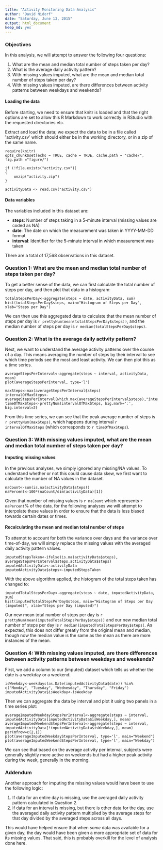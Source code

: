 ```yaml
---
title: "Activity Monitoring Data Analysis"
author: "David Nidorf"
date: "Saturday, June 13, 2015"
output: html_document
keep_md: yes
---
```


### Objectives

In this analysis, we will attempt to answer the following four questions:
1. What are the mean and median total number of steps taken per day?
2. What is the average daily activity pattern?
3. With missing values imputed, what are the mean and median total number of steps taken per day?
4. With missing values imputed, are there differences between activity patterns between weekdays and weekends?

#### Loading the data

Before starting, we need to ensure that knitr is loaded and that the right options are set to allow this R Markdown to work correctly in RStudio with the requested directories etc.

Extract and load the data; we expect the data to be in a file called 'activity.csv' which should either be in the working directory, or in a zip of the same name.

```{r setoptions, echo=FALSE}
require(knitr)
opts_chunk$set(echo = TRUE, cache = TRUE, cache.path = "cache/", fig.path ="figure/")

if (!file.exists("activity.csv"))
{
    unzip("activity.zip")
}

activityData <- read.csv("activity.csv")
```

#### Data variables
The variables included in this dataset are:

* **steps**: Number of steps taking in a 5-minute interval (missing values are coded as NA)
* **date**: The date on which the measurement was taken in YYYY-MM-DD format
* **interval**: Identifier for the 5-minute interval in which measurement was taken

There are a total of 17,568 observations in this dataset.

### Question 1: What are the mean and median total number of steps taken per day?

To get a better sense of the data, we can first calculate the total number of steps per day, and then plot that data in a histogram:

```{r, echo=FALSE}
totalStepsPerDay<-aggregate(steps ~ date, activityData, sum)
hist(totalStepsPerDay$steps, main="Histogram of Steps per Day", xlab="Steps per Day")
```

We can then use this aggregated data to calculate that the mean  number of steps per day is `r prettyNum(mean(totalStepsPerDay$steps))`, and the median number of steps per day is `r median(totalStepsPerDay$steps)`.

### Question 2: What is the average daily activity pattern?

Next, we want to understand the average activity patterns over the course of a day. This means averaging the number of steps by their interval to see which time periods see the most and least activity.  We can then plot this as a time series.

```{r, echo=FALSE}
averageStepsPerInterval<-aggregate(steps ~ interval, activityData, mean)
plot(averageStepsPerInterval, type='l')
```

```{r, echo=FALSE}
maxSteps<-max(averageStepsPerInterval$steps)
intervalOfMaxSteps<-averageStepsPerInterval[which.max(averageStepsPerInterval$steps),"interval"]
timeOfMaxSteps<-prettyNum(intervalOfMaxSteps, big.mark=':', big.interval=2)
```

From this time series, we can see that the peak average number of steps is `r prettyNum(maxSteps)`, which happens during interval `r intervalOfMaxSteps` (which corresponds to `r timeOfMaxSteps`).

### Question 3: With missing values imputed, what are the mean and median total number of steps taken per day?

#### Imputing missing values

In the previous analyses, we simply ignored any missing/NA values.  To understand whether or not this could cause data skew, we first want to calculate the number of NA values in the dataset.

```{r, echo=TRUE}
naCount<-sum(is.na(activityData$steps))
naPercent<-100*(naCount/dim(activityData)[1])
```

Given that number of missing values is `r naCount` which represents `r naPercent`% of the data, for the following analyses we will attempt to interpolate these values in order to ensure that the data is less biased towards certain dates or times.

#### Recalculating the mean and median total number of steps

To attempt to account for both the variance over days and the variance over time-of-day, we will simply replace the missing values with the averaged daily activity pattern values.

```{r, echo=FALSE}
imputedStepsTaken<-ifelse(is.na(activityData$steps), averageStepsPerInterval$steps,activityData$steps)
imputedActivityData<-activityData
imputedActivityData$steps<-imputedStepsTaken
```

With the above algorithm applied, the histogram of the total steps taken has changed to:

```{r, echo=FALSE}
imputedTotalStepsPerDay<-aggregate(steps ~ date, imputedActivityData, sum)
hist(imputedTotalStepsPerDay$steps, main="Histogram of Steps per Day (imputed)", xlab="Steps per Day (imputed)")
```

Our new mean total number of steps per day is `r prettyNum(mean(imputedTotalStepsPerDay$steps))` and our new median total number of steps per day is `r median(imputedTotalStepsPerDay$steps)`.  As expected, this does not differ greatly from the original mean and median, though now the median value is the same as the mean as there are more instances of the mean.

### Question 4: With missing values imputed, are there differences between activity patterns between weekdays and weekends?

First, we add a column to our (imputed) dataset which tells us whether the date is a weekday or a weekend.

```{r, echo=FALSE}
isWeekday<-weekdays(as.Date(imputedActivityData$date)) %in% c("Monday", "Tuesday", "Wednesday", "Thursday", "Friday")
imputedActivityData$isWeekday<-isWeekday
```

Then we can aggregate the data by interval and plot it using two panels in a time series plot:

```{r, echo=FALSE}
averageImputedWeekdayStepsPerInterval<-aggregate(steps ~ interval, imputedActivityData[imputedActivityData$isWeekday,], mean)
averageImputedWeekendStepsPerInterval<-aggregate(steps ~ interval, imputedActivityData[!imputedActivityData$isWeekday,], mean)
par(mfrow=c(2,1))
plot(averageImputedWeekdayStepsPerInterval, type='l', main="Weekend")
plot(averageImputedWeekendStepsPerInterval, type='l', main="Weekday")
```

We can see that based on the average activity per interval, subjects were generally slightly more active on weekends but had a higher peak activity during the week, generally in the morning.

### Addendum

Another approach for imputing the missing values would have been to use the following logic:

1. If data for an entire day is missing, use the averaged daily activity pattern calculated in Question 2.
2. If data for an interval is missing, but there is other data for the day, use the averaged daily activity pattern multiplied by the average steps for that day divided by the averaged steps across all days.

This would have helped ensure that when *some* data was available for a given day, the day would have been given a more appropriate set of data for its missing values.  That said, this is probably overkill for the level of analysis done here.
